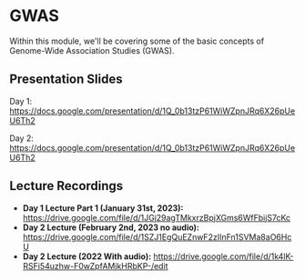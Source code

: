 # GWAS
Within this module, we'll be covering some of the basic concepts of Genome-Wide Association Studies (GWAS).

## Presentation Slides
Day 1: https://docs.google.com/presentation/d/1Q_0b13tzP61WiWZpnJRq6X26pUeU6Th2

Day 2: https://docs.google.com/presentation/d/1Q_0b13tzP61WiWZpnJRq6X26pUeU6Th2

## Lecture Recordings
* **Day 1 Lecture Part 1 (January 31st, 2023):** https://drive.google.com/file/d/1JGj29agTMkxrzBpjXGms6WfFbijS7cKc 
* **Day 2 Lecture (February 2nd, 2023 no audio):** https://drive.google.com/file/d/1SZJ1EgQuEZnwF2zIInFn1SVMa8aO6HcU
* **Day 2 Lecture (2022 With audio):** https://drive.google.com/file/d/1k4lK-RSFi54uzhw-F0wZpfAMjkHRbKP-/edit
